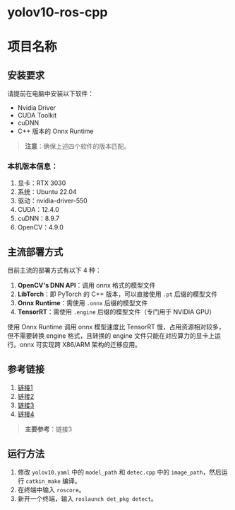 # yolov10-ros-cpp

# 项目名称

## 安装要求

请提前在电脑中安装以下软件：

- Nvidia Driver
- CUDA Toolkit
- cuDNN
- C++ 版本的 Onnx Runtime

> **注意**：确保上述四个软件的版本匹配。

### 本机版本信息：

1. 显卡：RTX 3030
2. 系统：Ubuntu 22.04
3. 驱动：nvidia-driver-550
4. CUDA：12.4.0
5. cuDNN：8.9.7
6. OpenCV：4.9.0

## 主流部署方式

目前主流的部署方式有以下 4 种：

1. **OpenCV's DNN API**：调用 onnx 格式的模型文件
2. **LibTorch**：即 PyTorch 的 C++ 版本，可以直接使用 `.pt` 后缀的模型文件
3. **Onnx Runtime**：需使用 `.onnx` 后缀的模型文件
4. **TensorRT**：需使用 `.engine` 后缀的模型文件（专门用于 NVIDIA GPU）

使用 Onnx Runtime 调用 onnx 模型速度比 TensorRT 慢，占用资源相对较多，但不需要转换 engine 格式，且转换的 engine 文件只能在对应算力的显卡上运行。onnx 可实现跨 X86/ARM 架构的迁移应用。

## 参考链接

1. [链接1](https://zhuanlan.zhihu.com/p/444350949)
2. [链接2](https://github.com/THU-MIG/yolov10/tree/main/examples/YOLOv8-ONNXRuntime-CPP)
3. [链接3](https://github.com/DanielSarmiento04/yolov10cpp)
4. [链接4](https://www.cnblogs.com/water-wells/p/18304361)

> **主要参考**：链接3

## 运行方法

1. 修改 `yolov10.yaml` 中的 `model_path` 和 `detec.cpp` 中的 `image_path`，然后运行 `catkin_make` 编译。
2. 在终端中输入 `roscore`。
3. 新开一个终端，输入 `roslaunch det_pkg detect`。
